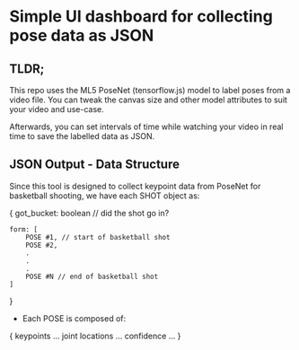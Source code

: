 # Simple UI dashboard for collecting pose data as JSON

## TLDR;

This repo uses the ML5 PoseNet (tensorflow.js) model to label poses from a video file. You can tweak the canvas size and other model attributes to suit your video and use-case.


Afterwards, you can set intervals of time while watching your video in real time to save the labelled data as JSON. 


## JSON Output - Data Structure

Since this tool is designed to collect keypoint data from PoseNet for basketball shooting, we have each SHOT object as:

{
    got_bucket: boolean // did the shot go in?

    form: [
        POSE #1, // start of basketball shot 
        POSE #2, 
        .
        .
        .
        POSE #N // end of basketball shot
    ]
}

- Each POSE is composed of:

{
    keypoints ...
    joint locations ...
    confidence ...
}

